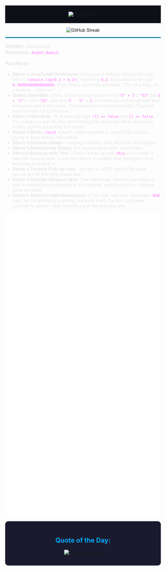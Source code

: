 <p align="center" style="background-color:#0d1117; padding:20px;">
  <img src="https://readme-typing-svg.herokuapp.com?font=Work+Sans&duration=4500&pause=500&center=true&vCenter=true&color=00aaff&width=500&lines=Namaste%F0%9F%99%8F;It's+good+to+see+you+%F0%9F%98%84;You+can+scroll+to+know+about+me+%F0%9F%91%87" alt="Typing SVG" width="500" />
</p>

<p align="center">
  <img src="https://streak-stats.demolab.com?user=dhruvjsx&theme=dark&background=0D1117&stroke=ffaa00&ring=ffaa00&fire=ffaa00" width="500" alt="GitHub Streak" />
</p>

<hr style="border:1px solid #00aaff;"/>

<p style="color:#e4e4e7; font-size:16px;">
  <strong>Gender:</strong> JavaScript<br/>
  <strong>Pronouns:</strong> <code style="color:#ff77ff;">Async</code>/<code style="color:#ff77ff;">Await</code>
</p>

<p style="color:#e4e4e7; font-size:16px;">
  <strong>Fun Facts:</strong>
  <ul style="list-style-type: square; color:#e4e4e7;">
    <li><strong>Dhruv's JavaScript Confession:</strong> Dhruv once tried to explain the logic behind <code style="color:#ff77ff;">console.log(0.1 + 0.2);</code> expecting <code style="color:#ff77ff;">0.3</code>, but instead it printed <code style="color:#ff77ff;">0.30000000000000004</code>. Now, Dhruv just nods and says, "It’s not a bug, it’s a feature... trust me."</li>
      <li><strong>Quirky Anecdote:</strong> Once, Dhruv tried to explain why <code style="color:#ff77ff;">"5" + 3</code> is <code style="color:#ff77ff;">"53"</code> but <code style="color:#ff77ff;">5 + "3"</code> is also <code style="color:#ff77ff;">"53"</code>, and why <code style="color:#ff77ff;">5 - "3"</code> is <code style="color:#ff77ff;">2</code>. It ended up confusing itself and everyone else in the room. The explanation concluded with, "You just have to trust me on this one."
    <li><strong>Dhruv's New Rule:</strong> "If JavaScript says <code style="color:#ff77ff;">![] == false</code> and <code style="color:#ff77ff;">[] == false</code>, it’s probably a sign to stop questioning the universe." Now Dhruv just codes, quietly accepting the chaos.</li>
      <li><strong>Dhruv's Motto:</strong> <code style="color:#ff77ff;">const</code> doesn’t mean constant in JavaScript. It’s just trying to keep things interesting!</li>
    <li><strong>Dhruv's Favorite Hobby:</strong> Creating branches that will never be merged.</li>
    <li><strong>Dhruv's Relationship Status:</strong> It's complicated (with TypeScript).</li>
    <li><strong>Dhruv’s Breakup with "this":</strong> Dhruv broke up with <code style="color:#ff77ff;">this</code> in his code. It was too complicated. It was like dating a variable that changed every time they looked at it.</li>
    <li><strong>Dhruv's Favorite Pick-Up Line:</strong> "Are you a JSON object? Because you've got all the right properties."</li>
    <li><strong>Dhruv's Favorite Hangout Spot:</strong> The event loop, where it can keep an eye on everything happening in the browser, making sure no callback goes uncalled.</li>
    <li><strong>Dhruv’s Advice to New Developers:</strong> If you ever feel lost, remember: <code style="color:#ff77ff;">NaN</code> can’t be compared to anything, not even itself. So don’t compare yourself to others—you're perfect just the way you are!</li>
  </ul>
</p>

<p align="center">
  <img src="/github-metrics.svg" alt="Metrics" width="500">
</p>

<div align="center" style="background-color:#1a1a2e; padding:20px; border-radius:10px;">
  <h2 style="color:#00aaff;">Quote of the Day:</h2>
  <p>
    <img src="https://quotes-github-readme.vercel.app/api?type=horizontal&theme=catppuccin_Mocha&color=ffaa00" width="700" alt="Readme Quotes" />
  </p>
</div>
